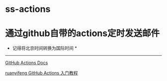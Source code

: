 # ss-actions
# 通过github自带的actions定时发送邮件

* 记得将北京时间转换为国际时间 *
---
[GitHub Actions Docs](https://docs.github.com/cn/actions/reference/events-that-trigger-workflows)

[ruanyifeng GitHub Actions 入门教程](https://www.ruanyifeng.com/blog/2019/09/getting-started-with-github-actions.html)
